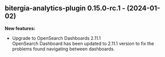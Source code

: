 ## bitergia-analytics-plugin 0.15.0-rc.1 - (2024-01-02)

**New features:**

 * Upgrade to OpenSearch Dashboards 2.11.1\
   OpenSearch Dashboard has been updated to 2.11.1 version to fix the
   problems found navigating between dashboards.

